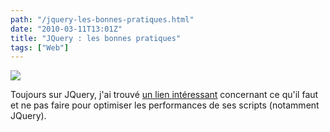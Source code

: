 ```yaml
---
path: "/jquery-les-bonnes-pratiques.html"
date: "2010-03-11T13:01Z"
title: "JQuery : les bonnes pratiques"
tags: ["Web"]
---
```


[![](https://1.bp.blogspot.com/_lEhuTvDBOnM/S5fLRJGbicI/AAAAAAAAAIk/U8GAiNbxm1U/s200/jquery-logo.png)](http://1.bp.blogspot.com/_lEhuTvDBOnM/S5fLRJGbicI/AAAAAAAAAIk/U8GAiNbxm1U/s1600/jquery-logo.png)

Toujours sur JQuery, j'ai trouvé [un lien intéressant](http://www.lejournaldublog.com/jquery-les-bonnes-pratiques/) concernant ce qu'il faut et ne pas faire pour optimiser les performances de ses scripts (notamment JQuery).
